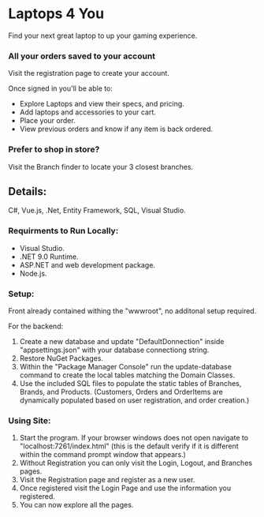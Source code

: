 # Laptops 4 You
Find your next great laptop to up your gaming experience.

### All your orders saved to your account
Visit the registration page to create your account.

Once signed in you'll be able to:
- Explore Laptops and view their specs, and pricing.
- Add laptops and accessories to your cart.
- Place your order.
- View previous orders and know if any item is back ordered.

### Prefer to shop in store?
Visit the Branch finder to locate your 3 closest branches.

## Details:
C#, Vue.js, .Net, Entity Framework, SQL, Visual Studio.

### Requirments to Run Locally:
- Visual Studio.
- .NET 9.0 Runtime.
- ASP.NET and web development package.
- Node.js.

### Setup:
Front already contained withing the "wwwroot", no additonal setup required.

For the backend:
1. Create a new database and update "DefaultDonnection" inside "appsettings.json" with your database connectiong string.
2. Restore NuGet Packages.
3. Within the "Package Manager Console" run the update-database command to create the local tables matching the Domain Classes.
4. Use the included SQL files to populate the static tables of Branches, Brands, and Products. (Customers, Orders and OrderItems are dynamically populated based on user registration, and order creation.)

### Using Site:
1. Start the program. If your browser windows does not open navigate to "localhost:7261/index.html" (this is the default verify if it is different within the command prompt window that appears.)
2. Without Registration you can only visit the Login, Logout, and Branches pages.
3. Visit the Registration page and register as a new user.
4. Once registered visit the Login Page and use the information you registered.
5. You can now explore all the pages.


